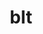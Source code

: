 ---
title: "blt"
layout: cache
categories: [package, develop]
meta: {"compilers": ["cce@=18.0.0", "gcc@=10.3.0", "gcc@=11.1.0", "gcc@=11.4.0", "gcc@=7.3.1", "gcc@=7.5.0", "gcc@=9.4.0", "oneapi@=2024.2.1"], "num_specs": 60, "num_specs_by_stack": {"aws-isc": 1, "aws-isc-aarch64": 1, "data-vis-sdk": 6, "e4s": 6, "e4s-cray-rhel": 4, "e4s-cray-sles": 4, "e4s-neoverse-v2": 4, "e4s-neoverse_v1": 4, "e4s-oneapi": 4, "e4s-power": 3, "e4s-rocm-external": 2, "gpu-tests": 11, "radiuss": 4, "radiuss-aws": 4, "radiuss-aws-aarch64": 4, "root": 60}, "oss": ["amzn2", "rhel8", "sle_hpc15", "ubuntu18.04", "ubuntu20.04", "ubuntu22.04"], "platforms": ["linux"], "stacks": ["aws-isc", "aws-isc-aarch64", "data-vis-sdk", "e4s", "e4s-cray-rhel", "e4s-cray-sles", "e4s-neoverse-v2", "e4s-neoverse_v1", "e4s-oneapi", "e4s-power", "e4s-rocm-external", "gpu-tests", "radiuss", "radiuss-aws", "radiuss-aws-aarch64", "root"], "targets": ["aarch64", "neoverse_v1", "neoverse_v2", "ppc64le", "x86_64_v3", "x86_64_v4"], "versions": ["0.4.1", "0.5.3", "0.6.2"]}
spec_details: [{"compiler": "gcc@=11.1.0", "hash": "2iyix65b536touy63dofx4r4bhor6apj", "os": "ubuntu20.04", "platform": "linux", "size": "-", "stacks": ["gpu-tests", "root"], "target": "x86_64_v3", "variants": ["build_system=generic"], "versions": ["0.5.3"]}, {"compiler": "gcc@=7.5.0", "hash": "2r6ab4ymkyiuule6tewj7weh22unsgrm", "os": "ubuntu18.04", "platform": "linux", "size": "-", "stacks": ["radiuss", "root"], "target": "x86_64_v3", "variants": ["build_system=generic"], "versions": ["0.6.2"]}, {"compiler": "gcc@=11.1.0", "hash": "33fd7i44ikiwzxnih6aoqpvccyuppb3q", "os": "ubuntu20.04", "platform": "linux", "size": "-", "stacks": ["data-vis-sdk", "root"], "target": "x86_64_v3", "variants": ["build_system=generic"], "versions": ["0.6.2"]}, {"compiler": "oneapi@=2024.2.1", "hash": "3vsp2pt3xyx3rikidhw6ma2u3ssci54e", "os": "ubuntu22.04", "platform": "linux", "size": "-", "stacks": ["e4s-oneapi", "root"], "target": "x86_64_v3", "variants": ["build_system=generic"], "versions": ["0.6.2"]}, {"compiler": "gcc@=9.4.0", "hash": "4lfutfqgxruniuqljr65eu5rjkig5usq", "os": "ubuntu20.04", "platform": "linux", "size": "-", "stacks": ["e4s-power", "root"], "target": "ppc64le", "variants": ["build_system=generic"], "versions": ["0.4.1"]}, {"compiler": "gcc@=7.3.1", "hash": "4r4y7zgmhviqmjjnmij7mpjzwx6gyr5m", "os": "amzn2", "platform": "linux", "size": "-", "stacks": ["radiuss-aws", "root"], "target": "x86_64_v3", "variants": ["build_system=generic"], "versions": ["0.6.2"]}, {"compiler": "gcc@=7.3.1", "hash": "4yl3eprqpydqiybag7jtjkern6tpmpfi", "os": "amzn2", "platform": "linux", "size": "-", "stacks": ["radiuss-aws-aarch64", "root"], "target": "aarch64", "variants": ["build_system=generic"], "versions": ["0.6.2"]}, {"compiler": "gcc@=11.4.0", "hash": "544mvaxezcj3kzrqgemiqhsniohf6qpl", "os": "ubuntu22.04", "platform": "linux", "size": "-", "stacks": ["e4s-neoverse-v2", "root"], "target": "neoverse_v2", "variants": ["build_system=generic"], "versions": ["0.6.2"]}, {"compiler": "gcc@=10.3.0", "hash": "5pjx57jbl6kynfnx4t7raqobkpc2qzee", "os": "sle_hpc15", "platform": "linux", "size": "-", "stacks": ["e4s-cray-sles", "root"], "target": "x86_64_v4", "variants": ["build_system=generic"], "versions": ["0.6.2"]}, {"compiler": "cce@=18.0.0", "hash": "63v4a43pztazlsozlmfxmwt3qzgp67v3", "os": "rhel8", "platform": "linux", "size": "-", "stacks": ["e4s-cray-rhel", "root"], "target": "x86_64_v3", "variants": ["build_system=generic"], "versions": ["0.6.2"]}, {"compiler": "gcc@=7.3.1", "hash": "6uwi6nbgta373vtqneahvmdqolpp5pb6", "os": "amzn2", "platform": "linux", "size": "-", "stacks": ["radiuss-aws", "root"], "target": "x86_64_v3", "variants": ["build_system=generic"], "versions": ["0.6.2"]}, {"compiler": "gcc@=11.1.0", "hash": "7xm5a6ldcc3fad2wctzzdvxguu3gew2h", "os": "ubuntu20.04", "platform": "linux", "size": "-", "stacks": ["gpu-tests", "root"], "target": "x86_64_v3", "variants": ["build_system=generic"], "versions": ["0.5.3"]}, {"compiler": "gcc@=11.1.0", "hash": "adhrp6zil6l25z2ye6lcjcnvtasyixyh", "os": "ubuntu20.04", "platform": "linux", "size": "-", "stacks": ["gpu-tests", "root"], "target": "x86_64_v3", "variants": ["build_system=generic"], "versions": ["0.5.3"]}, {"compiler": "gcc@=11.1.0", "hash": "at7ul6wlpa77wriieghvsrayslii6jrc", "os": "ubuntu20.04", "platform": "linux", "size": "-", "stacks": ["gpu-tests", "root"], "target": "x86_64_v3", "variants": ["build_system=generic"], "versions": ["0.5.3"]}, {"compiler": "gcc@=7.3.1", "hash": "bcongx5msdk6h5gfxfovpf5izbkcu4o4", "os": "amzn2", "platform": "linux", "size": "-", "stacks": ["radiuss-aws-aarch64", "root"], "target": "aarch64", "variants": ["build_system=generic"], "versions": ["0.6.2"]}, {"compiler": "oneapi@=2024.2.1", "hash": "biqnjzylrbpu2k3x3crowgrmdj7k7rlc", "os": "ubuntu22.04", "platform": "linux", "size": "-", "stacks": ["e4s-oneapi", "root"], "target": "x86_64_v3", "variants": ["build_system=generic"], "versions": ["0.6.2"]}, {"compiler": "gcc@=11.1.0", "hash": "c22oxzyb4qx6xth66cteb6xo727jbofv", "os": "ubuntu20.04", "platform": "linux", "size": "-", "stacks": ["data-vis-sdk", "root"], "target": "x86_64_v3", "variants": ["build_system=generic"], "versions": ["0.6.2"]}, {"compiler": "gcc@=11.1.0", "hash": "cfhcwwoujfjzmwe6aonbbh7tgxwkcdns", "os": "ubuntu20.04", "platform": "linux", "size": "-", "stacks": ["data-vis-sdk", "root"], "target": "x86_64_v3", "variants": ["build_system=generic"], "versions": ["0.6.2"]}, {"compiler": "gcc@=11.4.0", "hash": "dy57wemd64denuz4armxjvdmrwie4tkq", "os": "ubuntu22.04", "platform": "linux", "size": "-", "stacks": ["e4s-neoverse_v1", "root"], "target": "neoverse_v1", "variants": ["build_system=generic"], "versions": ["0.6.2"]}, {"compiler": "gcc@=11.1.0", "hash": "emflvb7k5i7dmu4fhyxke53g3wusmj2i", "os": "ubuntu20.04", "platform": "linux", "size": "-", "stacks": ["gpu-tests", "root"], "target": "x86_64_v3", "variants": ["build_system=generic"], "versions": ["0.5.3"]}, {"compiler": "gcc@=11.1.0", "hash": "exsul7q72ykylop2f4yjnpq7nca3wase", "os": "ubuntu20.04", "platform": "linux", "size": "-", "stacks": ["gpu-tests", "root"], "target": "x86_64_v3", "variants": ["build_system=generic"], "versions": ["0.5.3"]}, {"compiler": "gcc@=11.1.0", "hash": "fco4m2xucxcagssxvsteblktpmeccnvz", "os": "ubuntu20.04", "platform": "linux", "size": "-", "stacks": ["gpu-tests", "root"], "target": "x86_64_v3", "variants": ["build_system=generic"], "versions": ["0.5.3"]}, {"compiler": "gcc@=11.1.0", "hash": "fl3qd4slxcqrbmyiegrt4mulu5lrks2y", "os": "ubuntu20.04", "platform": "linux", "size": "-", "stacks": ["data-vis-sdk", "root"], "target": "x86_64_v3", "variants": ["build_system=generic"], "versions": ["0.6.2"]}, {"compiler": "cce@=18.0.0", "hash": "gcil5mlbsm5vmx6ndkeurxfk5xrjatqe", "os": "rhel8", "platform": "linux", "size": "-", "stacks": ["e4s-cray-rhel", "root"], "target": "x86_64_v3", "variants": ["build_system=generic"], "versions": ["0.6.2"]}, {"compiler": "gcc@=11.4.0", "hash": "glfgcplbfsxrtz4icgg6uk3sippspukv", "os": "ubuntu22.04", "platform": "linux", "size": "-", "stacks": ["e4s-neoverse-v2", "root"], "target": "neoverse_v2", "variants": ["build_system=generic"], "versions": ["0.6.2"]}, {"compiler": "gcc@=11.4.0", "hash": "gqewy2we322pnnaakkva7ktqvqggqhka", "os": "ubuntu22.04", "platform": "linux", "size": "-", "stacks": ["e4s", "root"], "target": "x86_64_v3", "variants": ["build_system=generic"], "versions": ["0.6.2"]}, {"compiler": "gcc@=10.3.0", "hash": "gx4hhrt2h2ijyyen5pxofvpb75oy3y24", "os": "sle_hpc15", "platform": "linux", "size": "-", "stacks": ["e4s-cray-sles", "root"], "target": "x86_64_v4", "variants": ["build_system=generic"], "versions": ["0.6.2"]}, {"compiler": "gcc@=11.4.0", "hash": "izrz4vhsoiy647ufyztuukzenyymdmly", "os": "ubuntu22.04", "platform": "linux", "size": "-", "stacks": ["e4s-neoverse_v1", "root"], "target": "neoverse_v1", "variants": ["build_system=generic"], "versions": ["0.6.2"]}, {"compiler": "gcc@=7.3.1", "hash": "izwiahqqkkofc2mkpvvek3dcsxcvdeqr", "os": "amzn2", "platform": "linux", "size": "-", "stacks": ["radiuss-aws-aarch64", "root"], "target": "aarch64", "variants": ["build_system=generic"], "versions": ["0.6.2"]}, {"compiler": "gcc@=11.1.0", "hash": "j2honzs6ouuscus4za4sznuc5amjt7qs", "os": "ubuntu20.04", "platform": "linux", "size": "-", "stacks": ["gpu-tests", "root"], "target": "x86_64_v3", "variants": ["build_system=generic"], "versions": ["0.5.3"]}, {"compiler": "gcc@=11.1.0", "hash": "jhopx3odchxu3xm542zdi6wkxyfn7wzh", "os": "ubuntu20.04", "platform": "linux", "size": "-", "stacks": ["data-vis-sdk", "root"], "target": "x86_64_v3", "variants": ["build_system=generic"], "versions": ["0.6.2"]}, {"compiler": "oneapi@=2024.2.1", "hash": "jqgcas7c6acjk5ex4ob22ttdfdhajelk", "os": "ubuntu22.04", "platform": "linux", "size": "-", "stacks": ["e4s-oneapi", "root"], "target": "x86_64_v3", "variants": ["build_system=generic"], "versions": ["0.6.2"]}, {"compiler": "oneapi@=2024.2.1", "hash": "jre27hu5swe3sw7gvlmcnmlxpy2atwb7", "os": "ubuntu22.04", "platform": "linux", "size": "-", "stacks": ["e4s-oneapi", "root"], "target": "x86_64_v3", "variants": ["build_system=generic"], "versions": ["0.6.2"]}, {"compiler": "gcc@=7.5.0", "hash": "l44r2rlpqlvgql4gvs2ipa55tdtvy3yc", "os": "ubuntu18.04", "platform": "linux", "size": "-", "stacks": ["radiuss", "root"], "target": "x86_64_v3", "variants": ["build_system=generic"], "versions": ["0.6.2"]}, {"compiler": "gcc@=7.3.1", "hash": "myvhvaahaev5ge3d5bi343u3wqaqzezo", "os": "amzn2", "platform": "linux", "size": "-", "stacks": ["aws-isc-aarch64", "root"], "target": "aarch64", "variants": ["build_system=generic"], "versions": ["0.6.2"]}, {"compiler": "cce@=18.0.0", "hash": "nse4terlxcmmiazust2hfkzquu76akwy", "os": "rhel8", "platform": "linux", "size": "-", "stacks": ["e4s-cray-rhel", "root"], "target": "x86_64_v3", "variants": ["build_system=generic"], "versions": ["0.6.2"]}, {"compiler": "gcc@=11.4.0", "hash": "omgrjfbcusmpcnzeozkwpurpdfppzy3e", "os": "ubuntu22.04", "platform": "linux", "size": "-", "stacks": ["e4s-neoverse-v2", "root"], "target": "neoverse_v2", "variants": ["build_system=generic"], "versions": ["0.6.2"]}, {"compiler": "gcc@=11.4.0", "hash": "oqsrpqnzet526jm2mtetmwa4yuwrbkah", "os": "ubuntu22.04", "platform": "linux", "size": "-", "stacks": ["e4s", "root"], "target": "x86_64_v3", "variants": ["build_system=generic"], "versions": ["0.4.1"]}, {"compiler": "gcc@=11.1.0", "hash": "p62cuxrfxalrtpj3uit3ayp2g5ct4r6z", "os": "ubuntu20.04", "platform": "linux", "size": "-", "stacks": ["data-vis-sdk", "root"], "target": "x86_64_v3", "variants": ["build_system=generic"], "versions": ["0.6.2"]}, {"compiler": "gcc@=11.4.0", "hash": "p6i6iuudcvxrcxz6rh5mucqvi7jy2h5q", "os": "ubuntu22.04", "platform": "linux", "size": "-", "stacks": ["e4s-neoverse-v2", "root"], "target": "neoverse_v2", "variants": ["build_system=generic"], "versions": ["0.6.2"]}, {"compiler": "gcc@=11.4.0", "hash": "pwxxt7d7vmckffwsky5qbf3xn6jadswq", "os": "ubuntu22.04", "platform": "linux", "size": "-", "stacks": ["e4s", "e4s-rocm-external", "root"], "target": "x86_64_v3", "variants": ["build_system=generic"], "versions": ["0.6.2"]}, {"compiler": "gcc@=7.3.1", "hash": "q6v2axf23xwmopjr74vdffto6cjqecdk", "os": "amzn2", "platform": "linux", "size": "-", "stacks": ["radiuss-aws", "root"], "target": "x86_64_v3", "variants": ["build_system=generic"], "versions": ["0.6.2"]}, {"compiler": "gcc@=11.4.0", "hash": "ql5ur4ujidkt4jygzdsqhrymuwhfblxw", "os": "ubuntu22.04", "platform": "linux", "size": "-", "stacks": ["e4s", "e4s-rocm-external", "root"], "target": "x86_64_v3", "variants": ["build_system=generic"], "versions": ["0.6.2"]}, {"compiler": "cce@=18.0.0", "hash": "qtruqvdr4cjs6nrfwrzcpsiver2da3dy", "os": "rhel8", "platform": "linux", "size": "-", "stacks": ["e4s-cray-rhel", "root"], "target": "x86_64_v3", "variants": ["build_system=generic"], "versions": ["0.6.2"]}, {"compiler": "gcc@=11.1.0", "hash": "rdssgvixqchclptokk7zkdzzl3gboods", "os": "ubuntu20.04", "platform": "linux", "size": "-", "stacks": ["gpu-tests", "root"], "target": "x86_64_v3", "variants": ["build_system=generic"], "versions": ["0.5.3"]}, {"compiler": "gcc@=7.3.1", "hash": "rwsbjsk7ueawe2rc2jhrisnlbz33ksae", "os": "amzn2", "platform": "linux", "size": "-", "stacks": ["radiuss-aws-aarch64", "root"], "target": "aarch64", "variants": ["build_system=generic"], "versions": ["0.6.2"]}, {"compiler": "gcc@=10.3.0", "hash": "saccwtrombh26btwwveelhgaecs5wzgz", "os": "sle_hpc15", "platform": "linux", "size": "-", "stacks": ["e4s-cray-sles", "root"], "target": "x86_64_v4", "variants": ["build_system=generic"], "versions": ["0.6.2"]}, {"compiler": "gcc@=11.1.0", "hash": "szjzeinz32zb2jeqpf5pjaywzvjlpye4", "os": "ubuntu20.04", "platform": "linux", "size": "-", "stacks": ["gpu-tests", "root"], "target": "x86_64_v3", "variants": ["build_system=generic"], "versions": ["0.5.3"]}, {"compiler": "gcc@=11.1.0", "hash": "tmv3gqd7xll5crjh36u6vgumjjmdy5ai", "os": "ubuntu20.04", "platform": "linux", "size": "-", "stacks": ["gpu-tests", "root"], "target": "x86_64_v3", "variants": ["build_system=generic"], "versions": ["0.5.3"]}, {"compiler": "gcc@=11.4.0", "hash": "tqjmcm3dmv4fc4m3vjlo2yeecrx5ccxp", "os": "ubuntu22.04", "platform": "linux", "size": "-", "stacks": ["e4s", "root"], "target": "x86_64_v3", "variants": ["build_system=generic"], "versions": ["0.4.1"]}, {"compiler": "gcc@=9.4.0", "hash": "v2w5v6jhz7xba4gnoeqmugsq5ioxrdtf", "os": "ubuntu20.04", "platform": "linux", "size": "-", "stacks": ["e4s-power", "root"], "target": "ppc64le", "variants": ["build_system=generic"], "versions": ["0.6.2"]}, {"compiler": "gcc@=7.5.0", "hash": "v3iml7pmnkjliwsqhkf63eqm3hr7ifld", "os": "ubuntu18.04", "platform": "linux", "size": "-", "stacks": ["radiuss", "root"], "target": "x86_64_v3", "variants": ["build_system=generic"], "versions": ["0.6.2"]}, {"compiler": "gcc@=7.3.1", "hash": "vzgrpulnvicceoqcpvghlxinpppjidqc", "os": "amzn2", "platform": "linux", "size": "-", "stacks": ["radiuss-aws", "root"], "target": "x86_64_v3", "variants": ["build_system=generic"], "versions": ["0.6.2"]}, {"compiler": "gcc@=10.3.0", "hash": "wt6d5slztoflgenu5btqdzfogqjy56u6", "os": "sle_hpc15", "platform": "linux", "size": "-", "stacks": ["e4s-cray-sles", "root"], "target": "x86_64_v4", "variants": ["build_system=generic"], "versions": ["0.6.2"]}, {"compiler": "gcc@=11.4.0", "hash": "x6vw43gbizifi2semy6c5tstuaxqkqsh", "os": "ubuntu22.04", "platform": "linux", "size": "-", "stacks": ["e4s-neoverse_v1", "root"], "target": "neoverse_v1", "variants": ["build_system=generic"], "versions": ["0.6.2"]}, {"compiler": "gcc@=11.4.0", "hash": "y3pweat2zkbes7o3mhs6fpqvxg7ek2yd", "os": "ubuntu22.04", "platform": "linux", "size": "-", "stacks": ["e4s-neoverse_v1", "root"], "target": "neoverse_v1", "variants": ["build_system=generic"], "versions": ["0.6.2"]}, {"compiler": "gcc@=9.4.0", "hash": "ye6pqlodzwxckodumyiekcomte43nshh", "os": "ubuntu20.04", "platform": "linux", "size": "-", "stacks": ["e4s-power", "root"], "target": "ppc64le", "variants": ["build_system=generic"], "versions": ["0.6.2"]}, {"compiler": "gcc@=7.5.0", "hash": "yisosy2mbsx5pkvkbe34tpscoaixm3zx", "os": "ubuntu18.04", "platform": "linux", "size": "-", "stacks": ["radiuss", "root"], "target": "x86_64_v3", "variants": ["build_system=generic"], "versions": ["0.6.2"]}, {"compiler": "gcc@=11.4.0", "hash": "yu5nakdhpf4ihgbvzysevsnpxbtdutpw", "os": "ubuntu22.04", "platform": "linux", "size": "-", "stacks": ["e4s", "root"], "target": "x86_64_v3", "variants": ["build_system=generic"], "versions": ["0.6.2"]}, {"compiler": "gcc@=7.3.1", "hash": "zycesg53skk34246sojgcpic3p6chofu", "os": "amzn2", "platform": "linux", "size": "-", "stacks": ["aws-isc", "root"], "target": "x86_64_v3", "variants": ["build_system=generic"], "versions": ["0.6.2"]}]
---